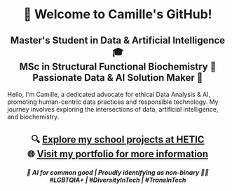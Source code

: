 <h1 align="center">👋 Welcome to Camille's GitHub!</h1>

<h2 align="center">Master's Student in Data & Artificial Intelligence 🎓<br>
  MSc in Structural Functional Biochemistry 🧬<br>
  Passionate Data & AI Solution Maker 🚀
</h2>

<p align="center">
  
  Hello, I'm Camille, a dedicated advocate for ethical Data Analysis & AI, promoting human-centric data practices and responsible technology. My journey involves exploring the intersections of data, artificial intelligence, and biochemistry.
  
  </p>

<h2 align="center">
  
🔍 [Explore my school projects at HETIC](https://github.com/projet-md5-lebrun) <br>
🌐 [Visit my portfolio for more information](https://camlebrun.github.io)
   
</h2>

<h5 align="center">
  🌈 AI for common good | Proudly identifying as non-binary 🏳️‍⚧️<br>
#LGBTQIA+ | #DiversityInTech | #TransInTech
</h5>

